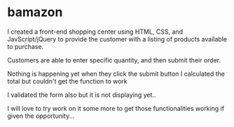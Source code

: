 # bamazon

I created a front-end shopping center using HTML, CSS, and JavScript/jQuery to provide the customer with a listing of products available to purchase. 

Customers are able to enter specific quantity, and then submit their order.

Nothing is happening yet when they click the submit button
I calculated the total but couldn't get the function to work

I validated the form also but it is not displaying yet..

I will love to try work on it some more to get those functionalities working if given the opportunity...

